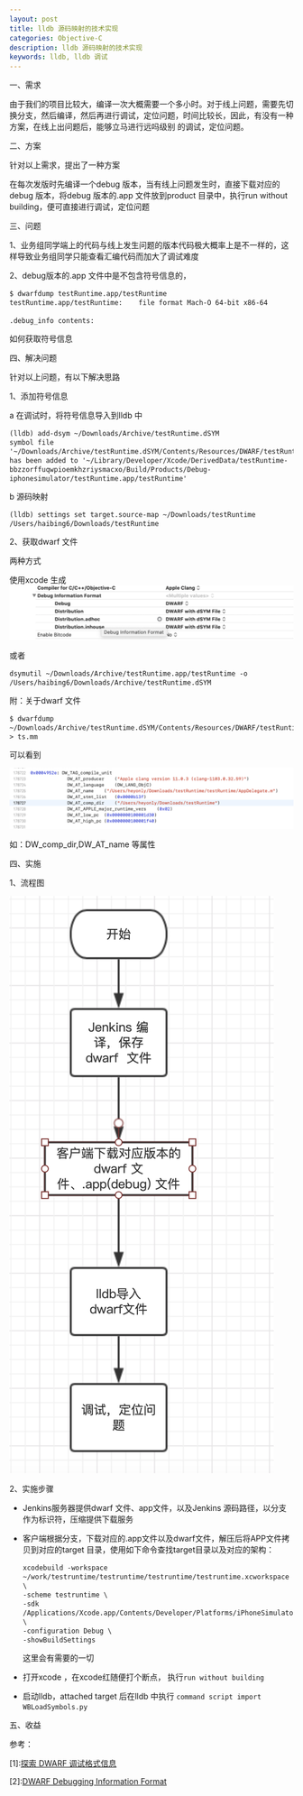 ```yaml
---
layout: post
title: lldb 源码映射的技术实现
categories: Objective-C
description: lldb 源码映射的技术实现
keywords: lldb, lldb 调试
---
```


一、需求


由于我们的项目比较大，编译一次大概需要一个多小时。对于线上问题，需要先切换分支，然后编译，然后再进行调试，定位问题，时间比较长，因此，有没有一种方案，在线上出问题后，能够立马进行远吗级别 的调试，定位问题。


二、方案

针对以上需求，提出了一种方案


在每次发版时先编译一个debug 版本，当有线上问题发生时，直接下载对应的debug 版本，将debug 版本的.app 文件放到product 目录中，执行run without building，便可直接进行调试，定位问题 


三、问题

1、业务组同学端上的代码与线上发生问题的版本代码极大概率上是不一样的，这样导致业务组同学只能查看汇编代码而加大了调试难度


2、debug版本的.app 文件中是不包含符号信息的，

```
$ dwarfdump testRuntime.app/testRuntime 
testRuntime.app/testRuntime:	file format Mach-O 64-bit x86-64

.debug_info contents:

```
如何获取符号信息


四、解决问题


针对以上问题，有以下解决思路

1、添加符号信息

a 在调试时，将符号信息导入到lldb 中

```
(lldb) add-dsym ~/Downloads/Archive/testRuntime.dSYM
symbol file '~/Downloads/Archive/testRuntime.dSYM/Contents/Resources/DWARF/testRuntime' has been added to '~/Library/Developer/Xcode/DerivedData/testRuntime-bbzzorffuqwpioemkhzriysmacxo/Build/Products/Debug-iphonesimulator/testRuntime.app/testRuntime'
```
b 源码映射

```
(lldb) settings set target.source-map ~/Downloads/testRuntime /Users/haibing6/Downloads/testRuntime
```

2、获取dwarf 文件


两种方式


使用xcode 生成
![](/images/blog/lldb/01/2020-05-25-6.17.44.png)

或者

```
dsymutil ~/Downloads/Archive/testRuntime.app/testRuntime -o /Users/haibing6/Downloads/Archive/testRuntime.dSYM
```
附：关于dwarf 文件
```
$ dwarfdump ~/Downloads/Archive/testRuntime.dSYM/Contents/Resources/DWARF/testRuntime > ts.mm
```


可以看到

![](/images/blog/lldb/01/2020-05-25-2.41.12.png)



如：DW_comp_dir,DW_AT_name 等属性



四、实施


1、流程图

![](/images/blog/lldb/01/2020-05-25-2.11.58.png)


2、实施步骤


* Jenkins服务器提供dwarf 文件、app文件，以及Jenkins 源码路径，以分支作为标识符，压缩提供下载服务
	
	
* 客户端根据分支，下载对应的.app文件以及dwarf文件，解压后将APP文件拷贝到对应的target 目录，使用如下命令查找target目录以及对应的架构：

	```
	xcodebuild -workspace ~/work/testruntime/testruntime/testruntime/testruntime.xcworkspace  \
	-scheme testruntime \
	-sdk /Applications/Xcode.app/Contents/Developer/Platforms/iPhoneSimulator.platform/Developer/SDKs/iPhoneSimulator.sdk/  \
	-configuration Debug \
	-showBuildSettings
	```
	这里会有需要的一切
	
* 打开xcode ，在xcode红随便打个断点， 执行`run without building`
	
	
* 启动lldb，attached target 后在lldb 中执行 `command script import WBLoadSymbols.py`
	
	
	
五、收益


参考：

[1]\:[探索 DWARF 调试格式信息](https://www.ibm.com/developerworks/cn/aix/library/au-dwarf-debug-format/index.html)

[2]\:[DWARF Debugging Information Format](http://dwarfstd.org/doc/DWARF5.pdf)


